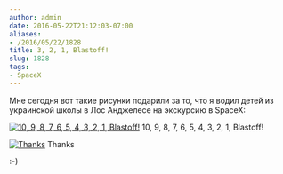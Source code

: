 ```yaml
---
author: admin
date: 2016-05-22T21:12:03-07:00
aliases:
- /2016/05/22/1828
title: 3, 2, 1, Blastoff!
slug: 1828
tags:
- SpaceX
---
```


Мне сегодня вот такие рисунки подарили за то, что я водил детей из украинской школы в Лос Анджелесе на экскурсию в SpaceX:

[![10, 9, 8, 7, 6, 5, 4, 3, 2, 1, Blastoff!](/2016/05/thanks1.jpg)](/2016/05/thanks1.jpg) 10, 9, 8, 7, 6, 5, 4, 3, 2, 1, Blastoff!

<!--more-->

[![Thanks](/2016/05/thanks2.jpg)](/2016/05/thanks2.jpg) Thanks


:-)
